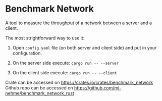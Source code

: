 # Benchmark Network

A tool to measure the throughput of a network between a server and a client.

The most strightforward way to use it:

1. Open `config.yaml` file (on both server and client side) and put in your configuration.

2. On the server side execute: 
`cargo run -- --server`

3. On the client side execute: 
`cargo run -- --client`

Crate can be accessed on https://crates.io/crates/benchmark_network
Github repo can be accessed on https://github.com/mj-nehme/benchmark_network_rust